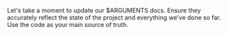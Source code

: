 Let's take a moment to update our $ARGUMENTS docs. Ensure they accurately reflect the state of the project and everything we've done so far. Use the code as your main source of truth.